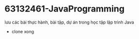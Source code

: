 # 63132461-JavaProgramming
lưu các bài thực hành, bài tập, dự án trong học tập lập trình Java
- clone xong